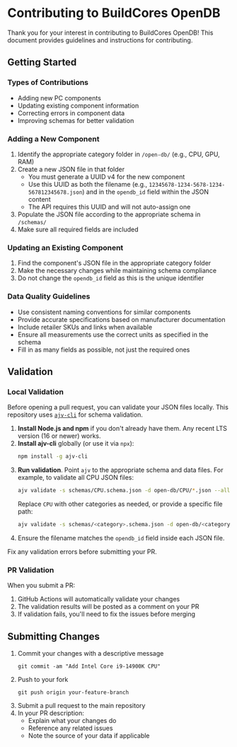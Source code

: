 # Contributing to BuildCores OpenDB

Thank you for your interest in contributing to BuildCores OpenDB! This document provides guidelines and instructions for contributing.

## Getting Started


### Types of Contributions

- Adding new PC components
- Updating existing component information
- Correcting errors in component data
- Improving schemas for better validation

### Adding a New Component

1. Identify the appropriate category folder in `/open-db/` (e.g., CPU, GPU, RAM)
2. Create a new JSON file in that folder
   - You must generate a UUID v4 for the new component
   - Use this UUID as both the filename (e.g., `12345678-1234-5678-1234-567812345678.json`) and in the `opendb_id` field within the JSON content
   - The API requires this UUID and will not auto-assign one
3. Populate the JSON file according to the appropriate schema in `/schemas/`
4. Make sure all required fields are included

### Updating an Existing Component

1. Find the component's JSON file in the appropriate category folder
2. Make the necessary changes while maintaining schema compliance
3. Do not change the `opendb_id` field as this is the unique identifier

### Data Quality Guidelines

- Use consistent naming conventions for similar components
- Provide accurate specifications based on manufacturer documentation
- Include retailer SKUs and links when available
- Ensure all measurements use the correct units as specified in the schema
- Fill in as many fields as possible, not just the required ones

## Validation

### Local Validation

Before opening a pull request, you can validate your JSON files locally. This
repository uses [`ajv-cli`](https://github.com/ajv-validator/ajv-cli) for schema
validation.

1. **Install Node.js and npm** if you don't already have them. Any recent LTS
   version (16 or newer) works.
2. **Install ajv-cli** globally (or use it via `npx`):
   ```bash
   npm install -g ajv-cli
   ```
3. **Run validation**. Point `ajv` to the appropriate schema and data files. For
   example, to validate all CPU JSON files:
   ```bash
   ajv validate -s schemas/CPU.schema.json -d open-db/CPU/*.json --all-errors
   ```
   Replace `CPU` with other categories as needed, or provide a specific file
   path:
   ```bash
   ajv validate -s schemas/<category>.schema.json -d open-db/<category>/<file>.json --all-errors
   ```
4. Ensure the filename matches the `opendb_id` field inside each JSON file.

Fix any validation errors before submitting your PR.

### PR Validation

When you submit a PR:

1. GitHub Actions will automatically validate your changes
2. The validation results will be posted as a comment on your PR
3. If validation fails, you'll need to fix the issues before merging

## Submitting Changes

1. Commit your changes with a descriptive message
   ```
   git commit -am "Add Intel Core i9-14900K CPU"
   ```
2. Push to your fork
   ```
   git push origin your-feature-branch
   ```
3. Submit a pull request to the main repository
4. In your PR description:
   - Explain what your changes do
   - Reference any related issues
   - Note the source of your data if applicable